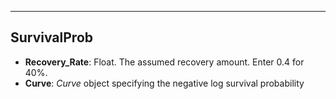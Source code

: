 

---


## SurvivalProb

- **Recovery_Rate**: Float. The assumed recovery amount. Enter 0.4 for 40%.
- **Curve**: *Curve* object specifying the negative log survival probability